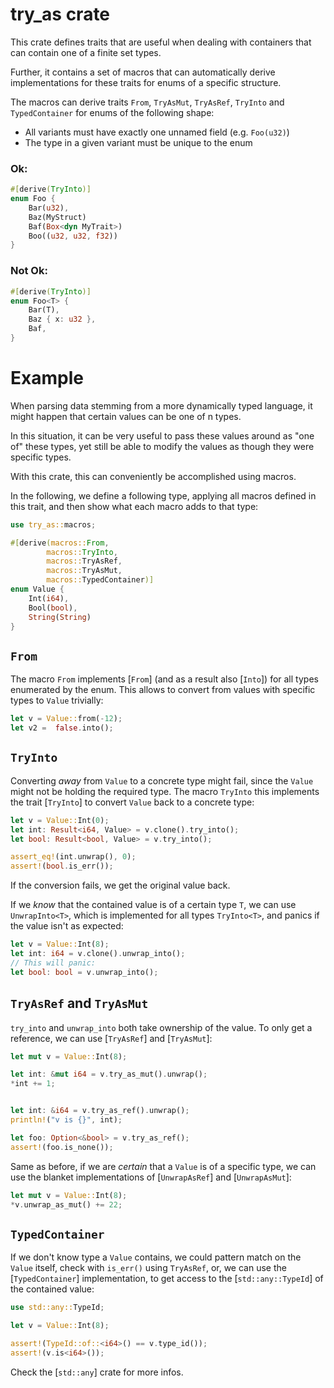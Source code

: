 # try_as crate

This crate defines traits that are useful when dealing with
containers that can contain one of a finite set types.

Further, it contains a set of macros that can automatically derive
implementations for these traits for enums of a specific structure.


The macros can derive traits `From`, `TryAsMut`, `TryAsRef`, `TryInto` and `TypedContainer`
for enums of the following shape:
* All variants must have exactly one unnamed field (e.g. `Foo(u32)`)
* The type in a given variant must be unique to the enum

 ### Ok:

 ```rust
 #[derive(TryInto)]
 enum Foo {
     Bar(u32),
     Baz(MyStruct)
     Baf(Box<dyn MyTrait>)
     Boo((u32, u32, f32))
 }
 ```

 ### Not Ok:
 ```rust
 #[derive(TryInto)]
 enum Foo<T> {
     Bar(T),
     Baz { x: u32 },
     Baf,
 }

```


 # Example
 When parsing data stemming from a more dynamically typed
 language, it might happen that certain values can be one of n types.

 In this situation, it can be very useful to pass these values around
 as "one of" these types, yet still be able to modify the values
 as though they were specific types.

 With this crate, this can conveniently be accomplished using macros.

 In the following, we define a following type, applying all macros defined
 in this trait, and then show what each macro adds to that type:

 ```rust
 use try_as::macros;

 #[derive(macros::From,
         macros::TryInto,
         macros::TryAsRef,
         macros::TryAsMut,
         macros::TypedContainer)]
 enum Value {
     Int(i64),
     Bool(bool),
     String(String)
 }
 ```

 ## `From`

 The macro `From` implements [`From`] (and as a result also [`Into`]) for all types enumerated by the
 enum. This allows to convert from values with specific types to `Value` trivially:

 ```rust
 let v = Value::from(-12);
 let v2 =  false.into();
 ```

 ## `TryInto`

 Converting _away_ from `Value` to a concrete type might fail, since the `Value` might not be holding the required type.
 The macro `TryInto` this implements the trait [`TryInto`] to convert `Value` back to a concrete type:
 ```rust
 let v = Value::Int(0);
 let int: Result<i64, Value> = v.clone().try_into();
 let bool: Result<bool, Value> = v.try_into();

 assert_eq!(int.unwrap(), 0);
 assert!(bool.is_err());
 ```

 If the conversion fails, we get the original value back.

 If we _know_ that the contained value is of a certain type `T`,
 we can use `UnwrapInto<T>`, which is implemented for all types `TryInto<T>`,
 and panics if the value isn't as expected:

 ```rust
 let v = Value::Int(8);
 let int: i64 = v.clone().unwrap_into();
 // This will panic:
 let bool: bool = v.unwrap_into();
 ```

 ## `TryAsRef` and `TryAsMut`
 `try_into` and `unwrap_into` both take ownership of the value. To only get a reference, we can use [`TryAsRef`] and [`TryAsMut`]:
 ```rust
 let mut v = Value::Int(8);

 let int: &mut i64 = v.try_as_mut().unwrap();
 *int += 1;


 let int: &i64 = v.try_as_ref().unwrap();
 println!("v is {}", int);

 let foo: Option<&bool> = v.try_as_ref();
 assert!(foo.is_none());
 ```

 Same as before, if we are _certain_ that a `Value` is of a specific type, we can use the blanket implementations
 of [`UnwrapAsRef`] and [`UnwrapAsMut`]:

 ```rust
 let mut v = Value::Int(8);
 *v.unwrap_as_mut() += 22;
 ```

 ## `TypedContainer`
 If we don't know type a `Value` contains, we could pattern match on the `Value` itself,
 check with `is_err()` using `TryAsRef`, or, we can use the [`TypedContainer`] implementation,
 to get access to the [`std::any::TypeId`] of the contained value:

 ```rust
 use std::any::TypeId;

 let v = Value::Int(8);

 assert!(TypeId::of::<i64>() == v.type_id());
 assert!(v.is<i64>());
 ```
 Check the [`std::any`] crate for more infos.